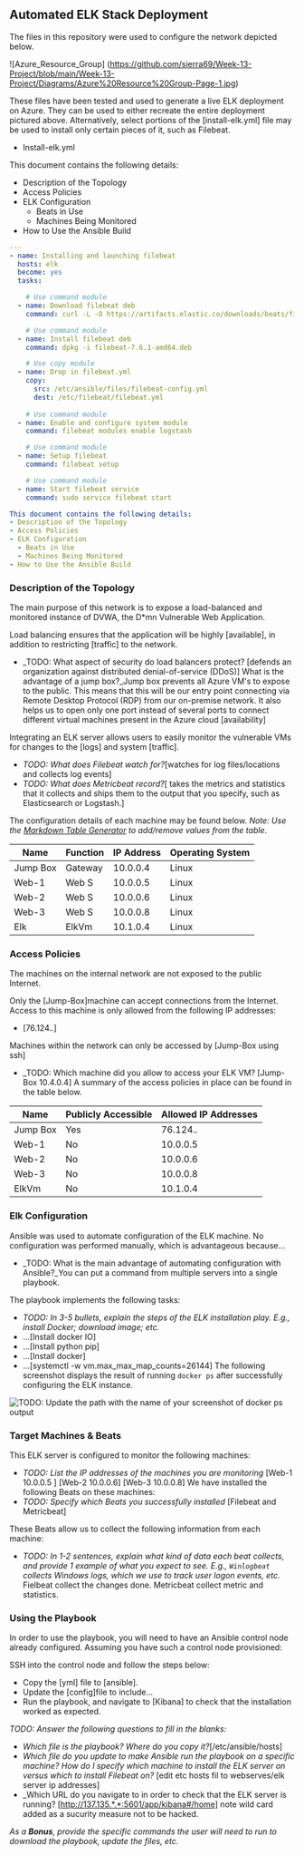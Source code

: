 ## Automated ELK Stack Deployment

The files in this repository were used to configure the network depicted below.

![Azure_Resource_Group] (https://github.com/sierra69/Week-13-Project/blob/main/Week-13-Project/Diagrams/Azure%20Resource%20Group-Page-1.jpg)

These files have been tested and used to generate a live ELK deployment on Azure. They can be used to either recreate the entire deployment pictured above. Alternatively, select portions of the [install-elk.yml] file may be used to install only certain pieces of it, such as Filebeat.

  - Install-elk.yml

This document contains the following details:
- Description of the Topology
- Access Policies
- ELK Configuration
  - Beats in Use
  - Machines Being Monitored
- How to Use the Ansible Build

```yml
---
- name: Installing and launching filebeat
  hosts: elk
  become: yes
  tasks:

    # Use command module
  - name: Download filebeat deb
    command: curl -L -O https://artifacts.elastic.co/downloads/beats/filebeat/filebeat-7.6.1-amd64.deb

    # Use command module
  - name: Install filebeat deb
    command: dpkg -i filebeat-7.6.1-amd64.deb

    # Use copy module
  - name: Drop in filebeat.yml
    copy:
      src: /etc/ansible/files/filebeat-config.yml
      dest: /etc/filebeat/filebeat.yml
 
    # Use command module
  - name: Enable and configure system module
    command: filebeat modules enable logstash

    # Use command module
  - name: Setup filebeat
    command: filebeat setup

    # Use command module
  - name: Start filebeat service
    command: sudo service filebeat start

This document contains the following details:
- Description of the Topology
- Access Policies
- ELK Configuration
  - Beats in Use
  - Machines Being Monitored
- How to Use the Ansible Build
```

### Description of the Topology

The main purpose of this network is to expose a load-balanced and monitored instance of DVWA, the D*mn Vulnerable Web Application.

Load balancing ensures that the application will be highly [available], in addition to restricting [traffic] to the network.
- _TODO: What aspect of security do load balancers protect? [defends an organization against distributed denial-of-service (DDoS)]
What is the advantage of a jump box?_Jump box prevents all Azure VM's to expose to the public. This means that this will be our entry point connecting via Remote Desktop Protocol (RDP) from our on-premise network. It also helps us to open only one port instead of several ports to connect different virtual machines present in the Azure cloud [availability]

Integrating an ELK server allows users to easily monitor the vulnerable VMs for changes to the [logs] and system [traffic].
- _TODO: What does Filebeat watch for?_[watches for log files/locations and collects log events]
- _TODO: What does Metricbeat record?_[ takes the metrics and statistics that it collects and ships them to the output that you specify, such as Elasticsearch or Logstash.]

The configuration details of each machine may be found below.
_Note: Use the [Markdown Table Generator](http://www.tablesgenerator.com/markdown_tables) to add/remove values from the table_.

| Name     | Function | IP Address | Operating System |
|----------|----------|------------|------------------|
| Jump Box | Gateway  | 10.0.0.4   | Linux            |
| Web-1    | Web S    | 10.0.0.5   | Linux            |
| Web-2    | Web S    | 10.0.0.6   | Linux            |
| Web-3    | Web S    | 10.0.0.8   | Linux            |
| Elk      | ElkVm    | 10.1.0.4   | Linux            |


### Access Policies

The machines on the internal network are not exposed to the public Internet. 

Only the [Jump-Box]machine can accept connections from the Internet. Access to this machine is only allowed from the following IP addresses:
- [76.124.*.*]

Machines within the network can only be accessed by [Jump-Box using ssh]
- _TODO: Which machine did you allow to access your ELK VM? [Jump-Box 10.4.0.4]
A summary of the access policies in place can be found in the table below.

| Name     | Publicly Accessible | Allowed IP Addresses |
|----------|---------------------|----------------------|
| Jump Box | Yes                 | 76.124.*.*       |
| Web-1    | No                  | 10.0.0.5             |
| Web-2    | No                  | 10.0.0.6             |
| Web-3    | No                  | 10.0.0.8             |   
| ElkVm    | No                  | 10.1.0.4             |

### Elk Configuration

Ansible was used to automate configuration of the ELK machine. No configuration was performed manually, which is advantageous because...
- _TODO: What is the main advantage of automating configuration with Ansible?_You can put a command from multiple servers into a single playbook.

The playbook implements the following tasks:
- _TODO: In 3-5 bullets, explain the steps of the ELK installation play. E.g., install Docker; download image; etc._
- ...[Install docker IO]
- ...[Install python pip]
- ...[Install docker]
- ...[systemctl -w vm.max_max_map_counts=26144]
The following screenshot displays the result of running `docker ps` after successfully configuring the ELK instance.

![TODO: Update the path with the name of your screenshot of docker ps output](Images/docker_ps_output.png)

### Target Machines & Beats
This ELK server is configured to monitor the following machines:
- _TODO: List the IP addresses of the machines you are monitoring_
[Web-1 10.0.0.5 ]
[Web-2 10.0.0.6]
[Web-3 10.0.0.8]
We have installed the following Beats on these machines:
- _TODO: Specify which Beats you successfully installed_
[Filebeat and Metricbeat]

These Beats allow us to collect the following information from each machine:
- _TODO: In 1-2 sentences, explain what kind of data each beat collects, and provide 1 example of what you expect to see. E.g., `Winlogbeat` collects Windows logs, which we use to track user logon events, etc._
Fielbeat collect the changes done.
Metricbeat collect metric and statistics.

### Using the Playbook
In order to use the playbook, you will need to have an Ansible control node already configured. Assuming you have such a control node provisioned: 

SSH into the control node and follow the steps below:
- Copy the [yml] file to [ansible].
- Update the [config]file to include...
- Run the playbook, and navigate to [Kibana] to check that the installation worked as expected.

_TODO: Answer the following questions to fill in the blanks:_
- _Which file is the playbook? Where do you copy it?_[/etc/ansible/hosts]
- _Which file do you update to make Ansible run the playbook on a specific machine? How do I specify which machine to install the ELK server on versus which to install Filebeat on?_
[edit etc hosts fil to  webserves/elk server ip addresses]
- _Which URL do you navigate to in order to check that the ELK server is running? [http://137.135.*.*:5601/app/kibana#/home] note wild card added as a sucurity measure not to be hacked.

_As a **Bonus**, provide the specific commands the user will need to run to download the playbook, update the files, etc._